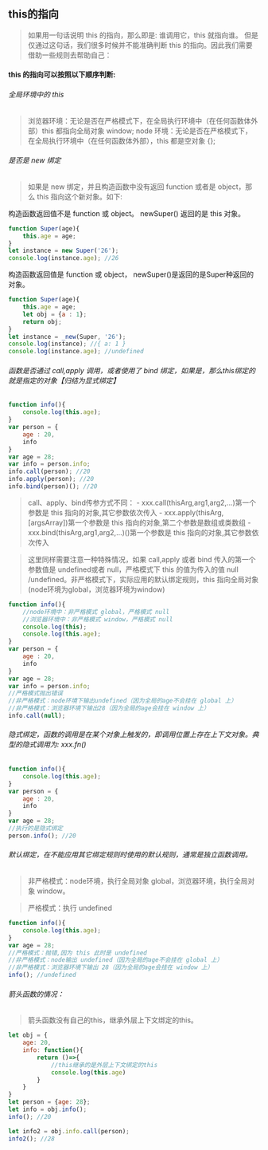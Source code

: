 ## this的指向
> 如果用一句话说明 this 的指向，那么即是: 谁调用它，this 就指向谁。
但是仅通过这句话，我们很多时候并不能准确判断 this 的指向。因此我们需要借助一些规则去帮助自己：

#### this 的指向可以按照以下顺序判断:

###### 全局环境中的 this
> 浏览器环境：无论是否在严格模式下，在全局执行环境中（在任何函数体外部）this 都指向全局对象 window;
> node 环境：无论是否在严格模式下，在全局执行环境中（在任何函数体外部），this 都是空对象 {};

###### 是否是 new 绑定
> 如果是 new 绑定，并且构造函数中没有返回 function 或者是 object，那么 this 指向这个新对象。如下:

构造函数返回值不是 function 或 object。 newSuper() 返回的是 this 对象。
```js
function Super(age){
    this.age = age;
}
let instance = new Super('26');
console.log(instance.age); //26
```

构造函数返回值是 function 或 object， newSuper()是返回的是Super种返回的对象。
```js
function Super(age){
    this.age = age;
    let obj = {a : 1};
    return obj;
}
let instance = _new(Super, '26');
console.log(instance); //{ a: 1 }
console.log(instance.age); //undefined
```

###### 函数是否通过 call,apply 调用，或者使用了 bind 绑定，如果是，那么this绑定的就是指定的对象【归结为显式绑定】
```js
function info(){
    console.log(this.age);
}
var person = {
    age : 20,
    info
}
var age = 28;
var info = person.info;
info.call(person); //20
info.apply(person); //20
info.bind(person)(); //20
```
> call、apply、bind传参方式不同：
    - xxx.call(thisArg,arg1,arg2,...)第一个参数是 this 指向的对象,其它参数依次传入
    - xxx.apply(thisArg,[argsArray])第一个参数是 this 指向的对象,第二个参数是数组或类数组
    - xxx.bind(thisArg,arg1,arg2,...)()第一个参数是 this 指向的对象,其它参数依次传入

> 这里同样需要注意一种特殊情况，如果 call,apply 或者 bind 传入的第一个参数值是 undefined或者 null，严格模式下 this 的值为传入的值 null /undefined。非严格模式下，实际应用的默认绑定规则，this 指向全局对象(node环境为global，浏览器环境为window)

```js
function info(){
    //node环境中：非严格模式 global，严格模式 null
    //浏览器环境中：非严格模式 window，严格模式 null
    console.log(this);
    console.log(this.age);
}
var person = {
    age : 20,
    info
}
var age = 28;
var info = person.info;
//严格模式抛出错误
//非严格模式：node环境下输出undefined（因为全局的age不会挂在 global 上）
//非严格模式：浏览器环境下输出28（因为全局的age会挂在 window 上）
info.call(null);
```

###### 隐式绑定，函数的调用是在某个对象上触发的，即调用位置上存在上下文对象。典型的隐式调用为: xxx.fn()

```js
function info(){
    console.log(this.age);
}
var person = {
    age : 20,
    info
}
var age = 28;
//执行的是隐式绑定
person.info(); //20
```

###### 默认绑定，在不能应用其它绑定规则时使用的默认规则，通常是独立函数调用。
> 非严格模式：node环境，执行全局对象 global，浏览器环境，执行全局对象 window。

> 严格模式：执行 undefined

```js
function info(){
    console.log(this.age);
}
var age = 28;
//严格模式：抛错,因为 this 此时是 undefined
//非严格模式：node输出 undefined（因为全局的age不会挂在 global 上）
//非严格模式：浏览器环境下输出 28（因为全局的age会挂在 window 上）
info(); //undefined
```

###### 箭头函数的情况：
> 箭头函数没有自己的this，继承外层上下文绑定的this。

```js
let obj = {
    age: 20,
    info: function(){
        return ()=>{
            //this继承的是外层上下文绑定的this
            console.log(this.age)
        }
    }
}
let person = {age: 28};
let info = obj.info();
info(); //20

let info2 = obj.info.call(person);
info2(); //28
```
